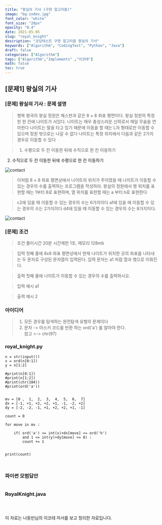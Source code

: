 ```yaml
---
title: "왕실의 기사 (구현 알고리즘)"
image: "bg-index.jpg"
font_color: "white"
font_size: "28px"
opacity: "0.4"
date: 2021-05-05
slug: "royal_knight"
description: "코딩테스트 구현 알고리즘 왕실의 기사"
keywords: ["Algorithm", "CodingTest", "Python", "Java"]
draft: false
categories: ["Algorithm"]
tags: ["Algorithm","Implements" ,"이코테"]
math: false
toc: true
---
```


## [문제1] 왕실의 기사

### [문제] 왕실의 기사 : 문제 설명
>행복 왕국의 왕실 정원은 체스판과 같은 8 × 8 좌표 평면이다. 왕실 정원의 특정한 한 칸에 나이트가 서있다.
나이트는 매우 충성스러운 신하로서 매일 무술을 연마한다
나이트는 말을 타고 있기 때문에 이동을 할 때는 L자 형태로만 이동할 수 있으며 정원 밖으로는 나갈 수 없다
나이트는 특정 위치에서 다음과 같은 2가지 경우로 이동할 수 있다

> 1. 수평으로 두 칸 이동한 뒤에 수직으로 한 칸 이동하기
  2. 수직으로 두 칸 이동한 뒤에 수평으로 한 칸 이동하기

![contact](https://offetuoso.github.io/images/royal_knight_1.png)

>이처럼 8 × 8 좌표 평면상에서 나이트의 위치가 주어졌을 때 나이트가 이동할 수 있는 경우의 수를 출력하는
프로그램을 작성하라. 왕실의 정원에서 행 위치를 표현할 때는 1부터 8로 표현하며, 열 위치를 표현할 때는
a 부터 h로 표현한다

>c2에 있을 때 이동할 수 있는 경우의 수는 6가지이다
a1에 있을 때 이동할 수 있는 경우의 수는 2가지이다
d4에 있을 때 이동할 수 있는 경우의 수는 8가지이다.

![contact](https://offetuoso.github.io/images/royal_knight_2.png)


### [문제] 조건 
> 조건 
>	풀이시간 20분 시간제한 1초, 메모리 128mb

> 입력
첫째 줄에 8x8 좌표 평면상에서 현재 나이트가 위치한 곳의 좌표를 나타내는 두 문자로 구성된 문자열이 입력된다. 입력 문자는 a1 처럼 열과 행으로 이뤄진다.

> 출력
첫째 줄에 나이트가 이동할 수 있는 경우의 수를 출력하시오.

> 입력 예시
a1

> 출력 예시
2

### 아이디어 
> 1. 모든 경우를 탐색하는 완전탐색 유형의 문제이다 
> 2. 문자 -> 아스키 코드를 반환 하는 ord('a') 를 알아야 한다.  
참고 <-> chr(97)
 

### royal_knight.py
```
n = str(input())
x = ord(n[0:1])
y = n[1:2]

#print(n[0:1])
#print(n[1:2])
#print(chr(104))
#print(ord('a'))


mv = [0 ,  1,  2,  3,  4,  5,  6,  7]
dx = [-1, +1, +2, +2, +1, -1, -2, +2]
dy = [-2, -2, -1, +1, +2, +2, +1, -1]

count = 0

for move in mv :
   
    if( ord('a') <= int(x)+dx[move] <= ord('h')
        and 1 <= int(y)+dy[move] <= 8) :
        count += 1


print(count) 

            
```

### 파이썬 모범답안 
```

```

### RoyalKnight.java
```

            
```



이 자료는 나동빈님의 이코테 저서를 보고 정리한 자료입니다.



